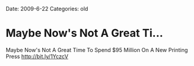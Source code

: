 Date: 2009-6-22
Categories: old

# Maybe Now's Not A Great Ti...

Maybe Now&#39;s Not A Great Time To Spend $95 Million On A New Printing Press <a href="http://bit.ly/1YczcV" rel="nofollow">http://bit.ly/1YczcV</a>
